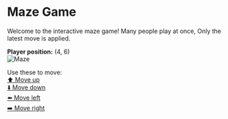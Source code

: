 # Maze Game  
Welcome to the interactive maze game! Many people play at once, Only the latest move is applied.

**Player position:** (4, 6)  
![Maze](https://github-maze-game.vercel.app/images/pos_4_6.png?t=1760884958986)

Use these to move:  
[⬆️ Move up](https://github-maze-game.vercel.app/move/4_6_w)  
[⬇️ Move down](https://github-maze-game.vercel.app/move/4_6_s)  
[⬅️ Move left](https://github-maze-game.vercel.app/move/4_6_a)  
[➡️ Move right](https://github-maze-game.vercel.app/move/4_6_d)
